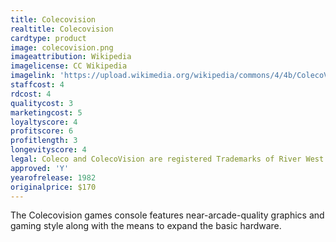 ```yaml
---
title: Colecovision
realtitle: Colecovision
cardtype: product
image: colecovision.png
imageattribution: Wikipedia
imagelicense: CC Wikipedia
imagelink: 'https://upload.wikimedia.org/wikipedia/commons/4/4b/ColecoVision-wController-L.jpg'
staffcost: 4
rdcost: 4
qualitycost: 3
marketingcost: 5
loyaltyscore: 4
profitscore: 6
profitlength: 3
longevityscore: 4
legal: Coleco and ColecoVision are registered Trademarks of River West Brands LLC
approved: 'Y'
yearofrelease: 1982
originalprice: $170
---
```


The Colecovision games console features near-arcade-quality graphics and gaming style along with the means to expand the basic hardware.
